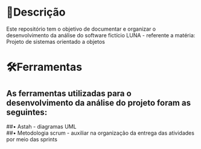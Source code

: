 #  📌**Descrição**
Este repositório tem o objetivo de documentar e organizar o desenvolvimento da análise do software fictício LUNA - referente a matéria: Projeto de sistemas orientado a objetos

#  🛠️**Ferramentas**
##  As ferramentas utilizadas para o desenvolvimento da análise do projeto foram as seguintes:<br>
##• Astah - diagramas UML<br>
##• Metodologia scrum - auxiliar na organização da entrega das atividades por meio das sprints

# 






